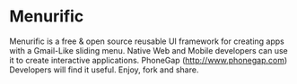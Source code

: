 Menurific
=========

Menurific is a free & open source reusable UI framework for creating apps with a Gmail-Like sliding menu. Native Web and Mobile developers can use it to create interactive applications. PhoneGap (http://www.phonegap.com) Developers will find it useful. Enjoy, fork and share.

